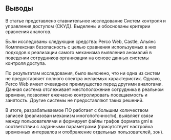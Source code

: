 ## Выводы
В статье представлено ставнительное исследование Систем контроля и управления доступом (СКУД). Выделены и обоснованы критерии сравнения аналогов.

Были исследованы следующие средства: Perco Web, Castle, Альянс Комплексная безопасность с целью сравнения используемых в них подходов к реализации самого механизма выявления аномалий в поведении сотрудников организации на основе данных системы контроля доступа.

По результатам исследования, было выяснено, что ни одна из систем не предоставляет полного спектра желаемых характеристик. Однако, Perco Web имеет очевидное преимущество перед другими аналогами. Данная система отслеживает местоположение сотрудника в реальном времени, позволяет ежечасно контролировать посещаемость и занятость. Другие системы не предоставляют таких решений.

В итоге, разрабатываемое ПО работает с большим количеством записей (реализован механизм многопоточности), выявляет связи между пользователями и формирует файлы графов формата gml в соответствии с заданными параметрами (присутствует настройка временных интервалов и отображение отдельных пользователей, зон).